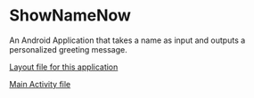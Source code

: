 # ShowNameNow
An Android Application that takes a name as input and outputs a personalized greeting message.

[Layout file for this application](app/src/main/res/layout/activity_main.xml)

[Main Activity file](app/src/main/java/com/example/shownamenow/MainActivity.java)
